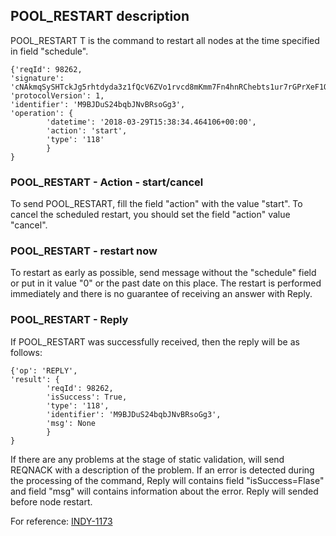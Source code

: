 ## POOL_RESTART description
POOL_RESTART T is the command to restart all nodes at the time specified in field "schedule".
```
{'reqId': 98262,
'signature': 'cNAkmqSySHTckJg5rhtdyda3z1fQcV6ZVo1rvcd8mKmm7Fn4hnRChebts1ur7rGPrXeF1Q3B9N7PATYzwQNzdZZ',
'protocolVersion': 1,
'identifier': 'M9BJDuS24bqbJNvBRsoGg3',
'operation': {
        'datetime': '2018-03-29T15:38:34.464106+00:00',
        'action': 'start',
        'type': '118'
        }
}
```

### POOL_RESTART - Action - start/cancel
To send POOL_RESTART, fill the field "action" with the value "start".
To cancel the scheduled restart, you should set the field "action" value "cancel".

### POOL_RESTART - restart now
To restart as early as possible, send message without the "schedule" field or put in it value "0" or the past date on this place.
The restart is performed immediately and there is no guarantee of receiving an answer with Reply.

### POOL_RESTART - Reply
If POOL_RESTART was successfully received, then the reply will be as follows:
```
{'op': 'REPLY',
'result': {
        'reqId': 98262,
        'isSuccess': True,
        'type': '118',
        'identifier': 'M9BJDuS24bqbJNvBRsoGg3',
        'msg': None
        }
}
```
If there are any problems at the stage of static validation, will send REQNACK  with a description of the problem.
If an error is detected during the processing of the command, Reply will contains field "isSuccess=Flase" and field "msg" will contains information about the error.
Reply will sended before node restart.

For reference: [INDY-1173](https://jira.hyperledger.org/browse/INDY-1173)
